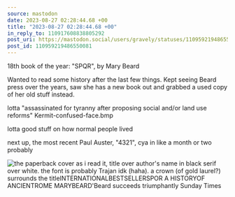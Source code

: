 ```yaml
---
source: mastodon
date: 2023-08-27 02:28:44.68 +00
title: "2023-08-27 02:28:44.68 +00"
in_reply_to: 110917608838805292
post_uri: https://mastodon.social/users/gravely/statuses/110959219486550081
post_id: 110959219486550081
---
```

18th book of the year: "SPQR", by Mary Beard

Wanted to read some history after the last few things. Kept seeing Beard press over the years, saw she has a new book out and grabbed a used copy of her old stuff instead.

lotta "assassinated for tyranny after proposing social and/or land use reforms" Kermit-confused-face.bmp

lotta good stuff on how normal people lived

next up, the most recent Paul Auster, "4321", cya in like a month or two probably


![the paperback cover as i read it, title over author's name in black serif over white. the font is probably Trajan idk (haha). a crown (of gold laurel?) surrounds the titleINTERNATIONALBESTSELLERSPOR A HISTORYOF ANCIENTROME MARYBEARD'Beard succeeds triumphantly Sunday Times](/images/110959219224353615.jpeg)

